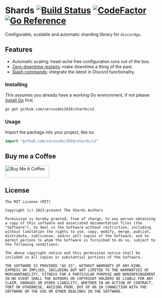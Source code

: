 # Shards [![Build Status](https://travis-ci.com/servusDei2018/shards.svg?branch=master)](https://app.travis-ci.com/github/servusdei2018/shards) [![CodeFactor](https://www.codefactor.io/repository/github/servusdei2018/shards/badge)](https://www.codefactor.io/repository/github/servusdei2018/shards) [![Go Reference](https://pkg.go.dev/badge/github.com/servusdei2018/shards.svg)](https://pkg.go.dev/github.com/servusdei2018/shards/v2)

Configurable, scalable and automatic sharding library for `discordgo`.

## Features
 - Automatic scaling: head-ache free configuration runs out of the box.
 - [Zero-downtime restarts](https://pkg.go.dev/github.com/servusdei2018/shards#Manager.Restart): make downtime a thing of the past.
 - [Slash commands](https://pkg.go.dev/github.com/servusdei2018/shards#Manager.ApplicationCommandCreate): integrate the latest in Discord functionality.

### Installing

This assumes you already have a working Go environment, if not please [install Go](https://golang.org/doc/install) first.

```sh
go get github.com/servusdei2018/shards/v2
```

### Usage

Import the package into your project, like so:

```go
import "github.com/servusdei2018/shards/v2"
```

## Buy me a Coffee

<a href="https://www.buymeacoffee.com/nbracy" target="_blank"><img src="https://cdn.buymeacoffee.com/buttons/v2/default-red.png" alt="Buy Me A Coffee" style="height: 40px !important;width: 144px !important;" ></a>

## License
```
The MIT License (MIT)

Copyright (c) 2023-present The Shards Authors

Permission is hereby granted, free of charge, to any person obtaining a copy of this software and associated documentation files (the "Software"), to deal in the Software without restriction, including without limitation the rights to use, copy, modify, merge, publish, distribute, sublicense, and/or sell copies of the Software, and to permit persons to whom the Software is furnished to do so, subject to the following conditions:

The above copyright notice and this permission notice shall be included in all copies or substantial portions of the Software.

THE SOFTWARE IS PROVIDED "AS IS", WITHOUT WARRANTY OF ANY KIND, EXPRESS OR IMPLIED, INCLUDING BUT NOT LIMITED TO THE WARRANTIES OF MERCHANTABILITY, FITNESS FOR A PARTICULAR PURPOSE AND NONINFRINGEMENT. IN NO EVENT SHALL THE AUTHORS OR COPYRIGHT HOLDERS BE LIABLE FOR ANY CLAIM, DAMAGES OR OTHER LIABILITY, WHETHER IN AN ACTION OF CONTRACT, TORT OR OTHERWISE, ARISING FROM, OUT OF OR IN CONNECTION WITH THE SOFTWARE OR THE USE OR OTHER DEALINGS IN THE SOFTWARE.
```
